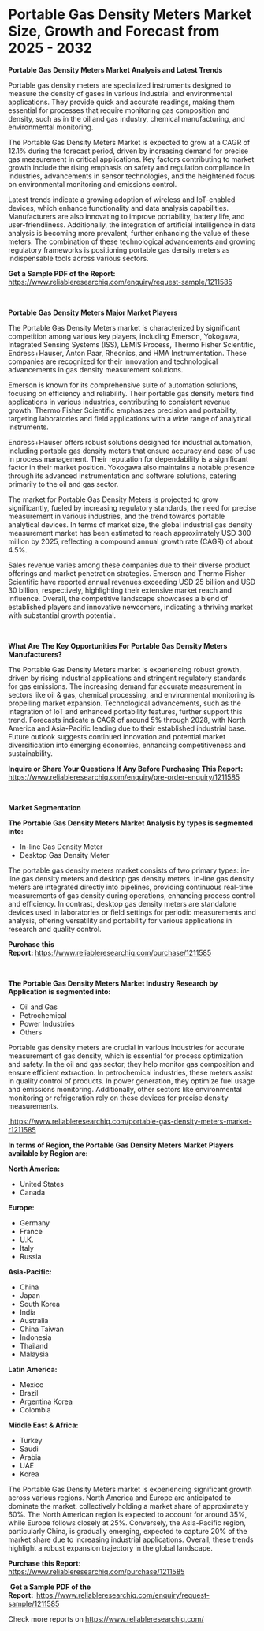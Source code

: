 <p><h1>Portable Gas Density Meters Market Size, Growth and Forecast from 2025 - 2032</h1></p><p><strong>Portable Gas Density Meters Market Analysis and Latest Trends</strong></p>
<p><p>Portable gas density meters are specialized instruments designed to measure the density of gases in various industrial and environmental applications. They provide quick and accurate readings, making them essential for processes that require monitoring gas composition and density, such as in the oil and gas industry, chemical manufacturing, and environmental monitoring.</p><p>The Portable Gas Density Meters Market is expected to grow at a CAGR of 12.1% during the forecast period, driven by increasing demand for precise gas measurement in critical applications. Key factors contributing to market growth include the rising emphasis on safety and regulation compliance in industries, advancements in sensor technologies, and the heightened focus on environmental monitoring and emissions control.</p><p>Latest trends indicate a growing adoption of wireless and IoT-enabled devices, which enhance functionality and data analysis capabilities. Manufacturers are also innovating to improve portability, battery life, and user-friendliness. Additionally, the integration of artificial intelligence in data analysis is becoming more prevalent, further enhancing the value of these meters. The combination of these technological advancements and growing regulatory frameworks is positioning portable gas density meters as indispensable tools across various sectors.</p></p>
<p><strong>Get a Sample PDF of the Report:&nbsp;</strong> <a href="https://www.reliableresearchiq.com/enquiry/request-sample/1211585?utm_campaign=3321&utm_medium=2&utm_source=Github&utm_content=ia&utm_term=24032025&utm_id=portable-gas-density-meters">https://www.reliableresearchiq.com/enquiry/request-sample/1211585</a></p>
<p>&nbsp;</p>
<p><strong>Portable Gas Density Meters Major Market Players</strong></p>
<p><p>The Portable Gas Density Meters market is characterized by significant competition among various key players, including Emerson, Yokogawa, Integrated Sensing Systems (ISS), LEMIS Process, Thermo Fisher Scientific, Endress+Hauser, Anton Paar, Rheonics, and HMA Instrumentation. These companies are recognized for their innovation and technological advancements in gas density measurement solutions.</p><p>Emerson is known for its comprehensive suite of automation solutions, focusing on efficiency and reliability. Their portable gas density meters find applications in various industries, contributing to consistent revenue growth. Thermo Fisher Scientific emphasizes precision and portability, targeting laboratories and field applications with a wide range of analytical instruments.</p><p>Endress+Hauser offers robust solutions designed for industrial automation, including portable gas density meters that ensure accuracy and ease of use in process management. Their reputation for dependability is a significant factor in their market position. Yokogawa also maintains a notable presence through its advanced instrumentation and software solutions, catering primarily to the oil and gas sector.</p><p>The market for Portable Gas Density Meters is projected to grow significantly, fueled by increasing regulatory standards, the need for precise measurement in various industries, and the trend towards portable analytical devices. In terms of market size, the global industrial gas density measurement market has been estimated to reach approximately USD 300 million by 2025, reflecting a compound annual growth rate (CAGR) of about 4.5%.</p><p>Sales revenue varies among these companies due to their diverse product offerings and market penetration strategies. Emerson and Thermo Fisher Scientific have reported annual revenues exceeding USD 25 billion and USD 30 billion, respectively, highlighting their extensive market reach and influence. Overall, the competitive landscape showcases a blend of established players and innovative newcomers, indicating a thriving market with substantial growth potential.</p></p>
<p>&nbsp;</p>
<p><strong>What Are The Key Opportunities For Portable Gas Density Meters Manufacturers?</strong></p>
<p><p>The Portable Gas Density Meters market is experiencing robust growth, driven by rising industrial applications and stringent regulatory standards for gas emissions. The increasing demand for accurate measurement in sectors like oil & gas, chemical processing, and environmental monitoring is propelling market expansion. Technological advancements, such as the integration of IoT and enhanced portability features, further support this trend. Forecasts indicate a CAGR of around 5% through 2028, with North America and Asia-Pacific leading due to their established industrial base. Future outlook suggests continued innovation and potential market diversification into emerging economies, enhancing competitiveness and sustainability.</p></p>
<p><strong>Inquire or Share Your Questions If Any Before Purchasing This Report:</strong> <a href="https://www.reliableresearchiq.com/enquiry/pre-order-enquiry/1211585?utm_campaign=3321&utm_medium=2&utm_source=Github&utm_content=ia&utm_term=24032025&utm_id=portable-gas-density-meters">https://www.reliableresearchiq.com/enquiry/pre-order-enquiry/1211585</a></p>
<p>&nbsp;</p>
<p><strong>Market Segmentation</strong></p>
<p><strong>The Portable Gas Density Meters Market Analysis by types is segmented into:</strong></p>
<p><ul><li>In-line Gas Density Meter</li><li>Desktop Gas Density Meter</li></ul></p>
<p><p>The portable gas density meters market consists of two primary types: in-line gas density meters and desktop gas density meters. In-line gas density meters are integrated directly into pipelines, providing continuous real-time measurements of gas density during operations, enhancing process control and efficiency. In contrast, desktop gas density meters are standalone devices used in laboratories or field settings for periodic measurements and analysis, offering versatility and portability for various applications in research and quality control.</p></p>
<p><strong>Purchase this Report:&nbsp;</strong><a href="https://www.reliableresearchiq.com/purchase/1211585?utm_campaign=3321&utm_medium=2&utm_source=Github&utm_content=ia&utm_term=24032025&utm_id=portable-gas-density-meters">https://www.reliableresearchiq.com/purchase/1211585</a></p>
<p>&nbsp;</p>
<p><strong>The Portable Gas Density Meters Market Industry Research by Application is segmented into:</strong></p>
<p><ul><li>Oil and Gas</li><li>Petrochemical</li><li>Power Industries</li><li>Others</li></ul></p>
<p><p>Portable gas density meters are crucial in various industries for accurate measurement of gas density, which is essential for process optimization and safety. In the oil and gas sector, they help monitor gas composition and ensure efficient extraction. In petrochemical industries, these meters assist in quality control of products. In power generation, they optimize fuel usage and emissions monitoring. Additionally, other sectors like environmental monitoring or refrigeration rely on these devices for precise density measurements.</p></p>
<p><a href="https://www.reliableresearchiq.com/portable-gas-density-meters-market-r1211585?utm_campaign=3321&utm_medium=2&utm_source=Github&utm_content=ia&utm_term=24032025&utm_id=portable-gas-density-meters">&nbsp;https://www.reliableresearchiq.com/portable-gas-density-meters-market-r1211585</a></p>
<p><strong>In terms of Region, the Portable Gas Density Meters Market Players available by Region are:</strong></p>
<p>
    <p> <strong> North America: </strong>
        <ul>
            <li>United States</li>
            <li>Canada</li>
        </ul>
        </p> 
    <p> <strong> Europe: </strong>
        <ul>
            <li>Germany</li>
            <li>France</li>
            <li>U.K.</li>
            <li>Italy</li>
            <li>Russia</li>
        </ul>
        </p> 
    <p> <strong> Asia-Pacific: </strong>
        <ul>
            <li>China</li>
            <li>Japan</li>
            <li>South Korea</li>
            <li>India</li>
            <li>Australia</li>
            <li>China Taiwan</li>
            <li>Indonesia</li>
            <li>Thailand</li>
            <li>Malaysia</li>
        </ul>
        </p> 
    <p> <strong> Latin America: </strong>
        <ul>
            <li>Mexico</li>
            <li>Brazil</li>
            <li>Argentina Korea</li>
            <li>Colombia</li>
        </ul>
        </p> 
    <p> <strong> Middle East & Africa: </strong>
        <ul>
            <li>Turkey</li>
            <li>Saudi</li>
            <li>Arabia</li>
            <li>UAE</li>
            <li>Korea</li>
        </ul>
    </p>
    </p>
<p><p>The Portable Gas Density Meters market is experiencing significant growth across various regions. North America and Europe are anticipated to dominate the market, collectively holding a market share of approximately 60%. The North American region is expected to account for around 35%, while Europe follows closely at 25%. Conversely, the Asia-Pacific region, particularly China, is gradually emerging, expected to capture 20% of the market share due to increasing industrial applications. Overall, these trends highlight a robust expansion trajectory in the global landscape.</p></p>
<p><strong>Purchase this Report: </strong><a href="https://www.reliableresearchiq.com/purchase/1211585?utm_campaign=3321&utm_medium=2&utm_source=Github&utm_content=ia&utm_term=24032025&utm_id=portable-gas-density-meters">https://www.reliableresearchiq.com/purchase/1211585</a></p>
<p>&nbsp;<strong>Get a Sample PDF of the Report:&nbsp;&nbsp;</strong><a href="https://www.reliableresearchiq.com/enquiry/request-sample/1211585?utm_campaign=3321&utm_medium=2&utm_source=Github&utm_content=ia&utm_term=24032025&utm_id=portable-gas-density-meters">https://www.reliableresearchiq.com/enquiry/request-sample/1211585</a></p>
<p><strong></strong></p>
<p>Check more reports on <a href="https://www.reliableresearchiq.com/?utm_campaign=3321&utm_medium=2&utm_source=Github&utm_content=ia&utm_term=24032025&utm_id=portable-gas-density-meters">https://www.reliableresearchiq.com/</a></p>